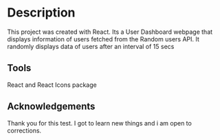 # Description

This project was created with React. Its a User Dashboard webpage that displays information of users fetched from the Random users API. It randomly displays data of users after an interval of 15 secs

## Tools

React and React Icons package

## Acknowledgements

Thank you for this test. I got to learn new things and i am open to corrections.
